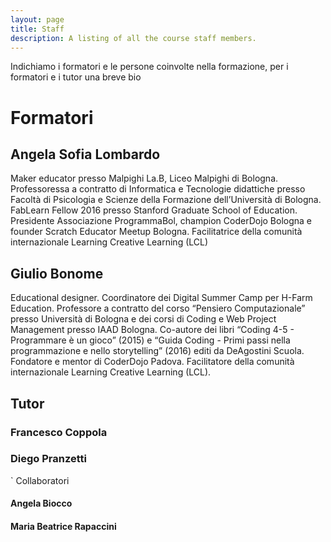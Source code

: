 ```yaml
---
layout: page
title: Staff
description: A listing of all the course staff members.
---
```


Indichiamo i formatori e le persone coinvolte nella formazione, per i formatori e i tutor una breve bio

# Formatori

## Angela Sofia Lombardo
Maker educator presso Malpighi La.B, Liceo Malpighi di Bologna.
Professoressa a contratto di Informatica e Tecnologie didattiche presso Facoltà di Psicologia e Scienze della
Formazione dell’Università di Bologna.
FabLearn Fellow 2016 presso Stanford Graduate School of Education.
Presidente Associazione ProgrammaBol, champion CoderDojo Bologna e founder Scratch Educator Meetup
Bologna. Facilitatrice della comunità internazionale Learning Creative Learning (LCL) 

## Giulio Bonome 
Educational designer. Coordinatore dei Digital Summer Camp per H-Farm Education.
Professore a contratto del corso “Pensiero Computazionale” presso Università di Bologna e dei corsi di Coding
e Web Project Management presso IAAD Bologna.
Co-autore dei libri “Coding 4-5 - Programmare è un gioco” (2015) e “Guida Coding - Primi passi nella
programmazione e nello storytelling” (2016) editi da DeAgostini Scuola.
Fondatore e mentor di CoderDojo Padova. Facilitatore della comunità internazionale Learning Creative Learning (LCL). 

## Tutor

### Francesco Coppola
### Diego Pranzetti


` Collaboratori
#### Angela Biocco
#### Maria Beatrice Rapaccini
